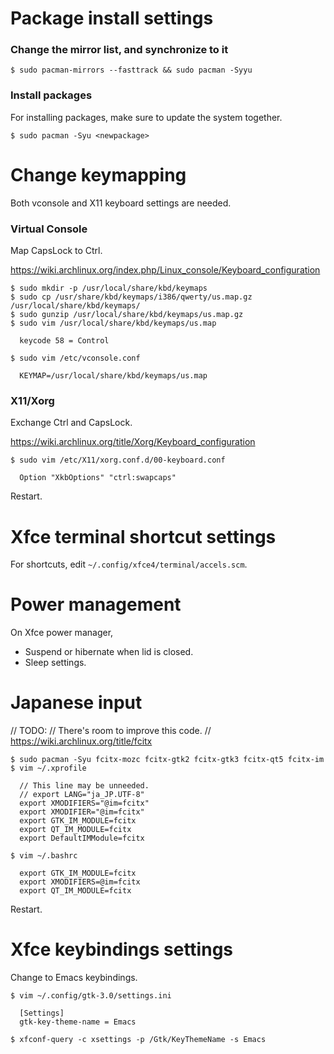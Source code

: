# Package install settings

### Change the mirror list, and synchronize to it

```
$ sudo pacman-mirrors --fasttrack && sudo pacman -Syyu
```

### Install packages

For installing packages, make sure to update the system together.

```
$ sudo pacman -Syu <newpackage>
```

# Change keymapping

Both vconsole and X11 keyboard settings are needed.

### Virtual Console

Map CapsLock to Ctrl.

https://wiki.archlinux.org/index.php/Linux_console/Keyboard_configuration

```
$ sudo mkdir -p /usr/local/share/kbd/keymaps
$ sudo cp /usr/share/kbd/keymaps/i386/qwerty/us.map.gz /usr/local/share/kbd/keymaps/
$ sudo gunzip /usr/local/share/kbd/keymaps/us.map.gz
$ sudo vim /usr/local/share/kbd/keymaps/us.map

  keycode 58 = Control

$ sudo vim /etc/vconsole.conf

  KEYMAP=/usr/local/share/kbd/keymaps/us.map
```

### X11/Xorg

Exchange Ctrl and CapsLock.

https://wiki.archlinux.org/title/Xorg/Keyboard_configuration

```
$ sudo vim /etc/X11/xorg.conf.d/00-keyboard.conf

  Option "XkbOptions" "ctrl:swapcaps"
```

Restart.

# Xfce terminal shortcut settings

For shortcuts, edit `~/.config/xfce4/terminal/accels.scm`.

# Power management

On Xfce power manager,

- Suspend or hibernate when lid is closed.
- Sleep settings.

# Japanese input

// TODO:
//   There's room to improve this code.
//   https://wiki.archlinux.org/title/fcitx

```
$ sudo pacman -Syu fcitx-mozc fcitx-gtk2 fcitx-gtk3 fcitx-qt5 fcitx-im
$ vim ~/.xprofile

  // This line may be unneeded.
  // export LANG="ja_JP.UTF-8"
  export XMODIFIERS="@im=fcitx"
  export XMODIFIER="@im=fcitx"
  export GTK_IM_MODULE=fcitx
  export QT_IM_MODULE=fcitx
  export DefaultIMModule=fcitx

$ vim ~/.bashrc

  export GTK_IM_MODULE=fcitx
  export XMODIFIERS=@im=fcitx
  export QT_IM_MODULE=fcitx
```

Restart.

# Xfce keybindings settings

Change to Emacs keybindings.

```
$ vim ~/.config/gtk-3.0/settings.ini

  [Settings]
  gtk-key-theme-name = Emacs

$ xfconf-query -c xsettings -p /Gtk/KeyThemeName -s Emacs
```
